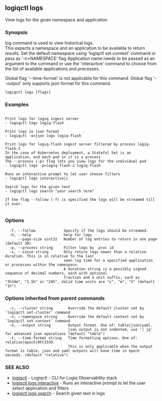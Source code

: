 ## logiqctl logs

View logs for the given namespace and application

### Synopsis


log command is used to view historical logs.  
This expects a namespace and an application to be available to return results.
Set the default namespace using 'logiqctl set-context' command or pass as '-n=NAMESPACE' flag
Application name needs to be passed as an argument to the command or use the 'interactive' 
command to choose from the list of available applications and processes.   

Global flag '--time-format' is not applicable for this command.
Global flag '--output' only supports json format for this command.

```
logiqctl logs [flags]
```

### Examples

```

Print logs for logiq ingest server
- logiqctl logs logiq-flash

Print logs in json format
- logiqctl -o=json logs logiq-flash

Print logs for logiq-flash ingest server filtered by process logiq-flash-2
In the case of Kubernetes deployment, a Stateful Set is an application, and each pod in it is a process
The --process (-p) flag lets you view logs for the individual pod
- logiqctl logs -p=logiq-flash-2 logiq-flash

Runs an interactive prompt to let user choose filters
- logiqctl logs interactive|i

Search logs for the given text
- logiqctl logs search "your search term"   

If the flag --follow (-f) is specified the logs will be streamed till it over. 


```

### Options

```
  -f, --follow             Specify if the logs should be streamed.
  -h, --help               help for logs
      --page-size uint32   Number of log entries to return in one page (default 30)
  -p, --process string     Filter logs by  proc id
  -s, --since string       Only return logs newer than a relative duration. This is in relative to the last
                           seen log time for a specified application or processes within the namespace.
                           A duration string is a possibly signed sequence of decimal numbers, each with optional
                           fraction and a unit suffix, such as "3h34m", "1.5h" or "24h". Valid time units are "s", "m", "h" (default "1h")
```

### Options inherited from parent commands

```
  -c, --cluster string       Override the default cluster set by `logiqctl set-cluster' command
  -n, --namespace string     Override the default context set by `logiqctl set-context' command
  -o, --output string        Output format. One of: table|json|yaml. 
                             json output is not indented, use '| jq' for advanced json operations (default "table")
  -t, --time-format string   Time formatting options. One of: relative|epoch|RFC3339. 
                             This is only applicable when the output format is table. json and yaml outputs will have time in epoch seconds. (default "relative")
```

### SEE ALSO

* [logiqctl](logiqctl.md)	 - Logiqctl - CLI for Logiq Observability stack
* [logiqctl logs interactive](logiqctl_logs_interactive.md)	 - Runs an interactive prompt to let the user select application and filters
* [logiqctl logs search](logiqctl_logs_search.md)	 - Search given text in logs

